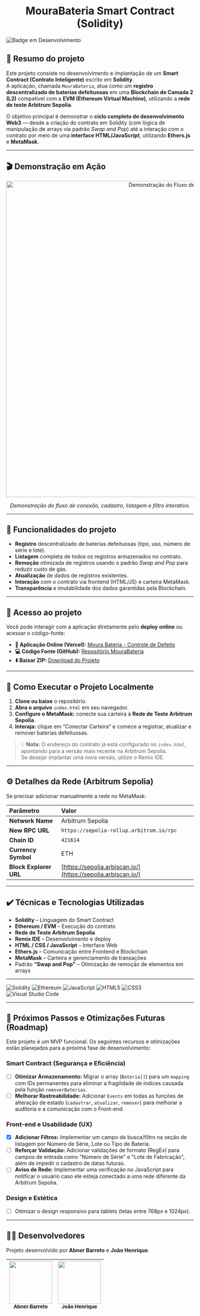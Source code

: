 # <h1 align="center">MouraBateria Smart Contract (Solidity)</h1>

![Badge em Desenvolvimento](https://img.shields.io/static/v1?label=STATUS&message=EM+DESENVOLVIMENTO&color=FFD700&style=for-the-badge)

## 🧾 Resumo do projeto
Este projeto consiste no desenvolvimento e implantação de um **Smart Contract (Contrato Inteligente)** escrito em **Solidity**.  
A aplicação, chamada `MouraBateria`, atua como um **registro descentralizado de baterias defeituosas** em uma **Blockchain de Camada 2 (L2)** compatível com a **EVM (Ethereum Virtual Machine)**, utilizando a **rede de teste Arbitrum Sepolia**.  

O objetivo principal é demonstrar o **ciclo completo de desenvolvimento Web3** — desde a criação do contrato em Solidity (com lógica de manipulação de arrays via padrão *Swap and Pop*) até a interação com o contrato por meio de uma **interface HTML/JavaScript**, utilizando **Ethers.js** e **MetaMask**.

---

## 🎬 Demonstração em Ação

<p align="center">
 <img src="https://raw.githubusercontent.com/AbnerBarretto/MouraDesafio/main/assets/VideoDemonstracaoMoura.gif" alt="Demonstração do Fluxo de Uso" width="850">
</p>
<p align="center"><em>Demonstração do fluxo de conexão, cadastro, listagem e filtro interativo.</em></p>

---

## 🔨 Funcionalidades do projeto

- **Registro** descentralizado de baterias defeituosas (tipo, uso, número de série e lote).  
- **Listagem** completa de todos os registros armazenados no contrato.  
- **Remoção** otimizada de registros usando o padrão *Swap and Pop* para reduzir custo de gás.  
- **Atualização** de dados de registros existentes.  
- **Interação** com o contrato via frontend (HTML/JS) e carteira MetaMask.  
- **Transparência** e imutabilidade dos dados garantidas pela Blockchain.

---

## 📁 Acesso ao projeto

Você pode interagir com a aplicação diretamente pelo **deploy online** ou acessar o código-fonte:

- **🔗 Aplicação Online (Vercel):** [Moura Bateria - Controle de Defeito](https://desafiomouraweb3.vercel.app/)  
- **💻 Código Fonte (GitHub):** [Repositório MouraBateria](https://github.com/AbnerBarretto/MouraBateria)  
- **⬇️ Baixar ZIP:** [Download do Projeto](https://github.com/AbnerBarretto/MouraBateria/archive/refs/heads/main.zip)

---

## 🚀 Como Executar o Projeto Localmente

1. **Clone ou baixe** o repositório.  
2. **Abra o arquivo** `index.html` em seu navegador.  
3. **Configure o MetaMask:** conecte sua carteira à **Rede de Teste Arbitrum Sepolia**.  
4. **Interaja:** clique em “Conectar Carteira” e comece a registrar, atualizar e remover baterias defeituosas.  

> 💡 **Nota:** O endereço do contrato já está configurado no `index.html`, apontando para a versão mais recente na Arbitrum Sepolia.  
> Se desejar implantar uma nova versão, utilize o Remix IDE.

---

## ⚙️ Detalhes da Rede (Arbitrum Sepolia)

Se precisar adicionar manualmente a rede no MetaMask:

| Parâmetro | Valor |
| :--- | :--- |
| **Network Name** | Arbitrum Sepolia |
| **New RPC URL** | `https://sepolia-rollup.arbitrum.io/rpc` |
| **Chain ID** | `421614` |
| **Currency Symbol** | ETH |
| **Block Explorer URL** | [https://sepolia.arbiscan.io/](https://sepolia.arbiscan.io/) |

---

## ✔️ Técnicas e Tecnologias Utilizadas

- **Solidity** – Linguagem do Smart Contract  
- **Ethereum / EVM** – Execução do contrato  
- **Rede de Teste Arbitrum Sepolia**  
- **Remix IDE** – Desenvolvimento e deploy  
- **HTML / CSS / JavaScript** – Interface Web  
- **Ethers.js** – Comunicação entre Frontend e Blockchain  
- **MetaMask** – Carteira e gerenciamento de transações  
- Padrão **“Swap and Pop”** – Otimização de remoção de elementos em arrays  

---

![Solidity](https://img.shields.io/badge/Solidity-363636?style=for-the-badge&logo=solidity&logoColor=white)
![Ethereum](https://img.shields.io/badge/Ethereum-3C3C3D?style=for-the-badge&logo=Ethereum&logoColor=white)
![JavaScript](https://img.shields.io/badge/JavaScript-F7DF1E?style=for-the-badge&logo=javascript&logoColor=black)
![HTML5](https://img.shields.io/badge/HTML5-E34F26?style=for-the-badge&logo=html5&logoColor=white)
![CSS3](https://img.shields.io/badge/CSS3-1572B6?style=for-the-badge&logo=css3&logoColor=white)
![Visual Studio Code](https://img.shields.io/badge/Visual%20Studio%20Code-007ACC?style=for-the-badge&logo=visual-studio-code&logoColor=white)

---

## 🚀 Próximos Passos e Otimizações Futuras (Roadmap)

Este projeto é um MVP funcional. Os seguintes recursos e otimizações estão planejados para a próxima fase de desenvolvimento:

### Smart Contract (Segurança e Eficiência)

- [ ] **Otimizar Armazenamento:** Migrar o array (`Bateria[]`) para um `mapping` com IDs permanentes para eliminar a fragilidade de índices causada pela função `removerBaterias`.
- [ ] **Melhorar Rastreabilidade:** Adicionar `Events` em todas as funções de alteração de estado (`cadastrar`, `atualizar`, `remover`) para melhorar a auditoria e a comunicação com o Front-end.

### Front-end e Usabilidade (UX)

- [x] **Adicionar Filtros:** Implementar um campo de busca/filtro na seção de listagem por Número de Série, Lote ou Tipo de Bateria.
- [ ] **Reforçar Validação:** Adicionar validações de formato (RegEx) para campos de entrada como "Número de Série" e "Lote de Fabricação", além de impedir o cadastro de datas futuras.
- [ ] **Aviso de Rede:** Implementar uma verificação no JavaScript para notificar o usuário caso ele esteja conectado a uma rede diferente da Arbitrum Sepolia.

### Design e Estética
- [ ] Otimizar o design responsivo para tablets (telas entre 768px e 1024px).

---

## 👨‍💻 Desenvolvedores

Projeto desenvolvido por **Abner Barreto** e **João Henrique**.

| [<img loading="lazy" src="https://github.com/AbnerBarretto.png" width=115><br><sub>Abner Barreto</sub>](https://github.com/AbnerBarretto) | [<img loading="lazy" src="https://github.com/lordpipoca.png" width=115><br><sub>João Henrique</sub>](https://github.com/lordpipoca) |
| :---: | :---: |
